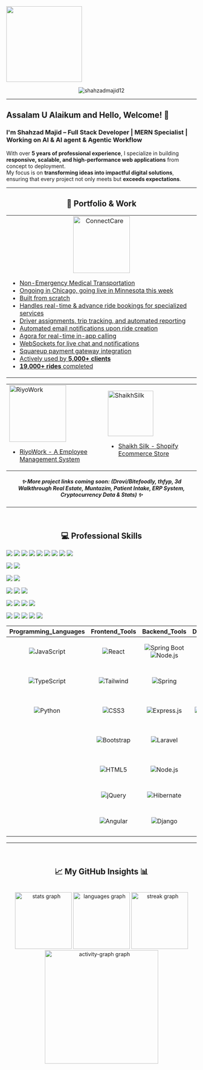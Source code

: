 
  <img height="200" src="https://media.licdn.com/dms/image/v2/D4D16AQGKaqDNgibzqw/profile-displaybackgroundimage-shrink_350_1400/B4DZflZSMhH4AY-/0/1751900300862?e=1759968000&v=beta&t=XPS3wT1Pu7JlLHL4UxunV4WMtZuYofjlDpYEIKYmJJw"  />
</div>

<p align="center"> 
  <img src="https://komarev.com/ghpvc/?username=shahzadmajid12&label=Profile%20views&color=0e75b6&style=flat" alt="shahzadmajid12" /> 
</p>

---

## Assalam U Alaikum and Hello, Welcome! 🌟  

### I'm **Shahzad Majid** – Full Stack Developer | MERN Specialist | Working on AI & AI agent & Agentic Workflow  

With over **5 years of professional experience**, I specialize in building **responsive, scalable, and high-performance web applications** from concept to deployment.  
My focus is on **transforming ideas into impactful digital solutions**, ensuring that every project not only meets but **exceeds expectations**.  
<!--
- 📌 **GitHub Repositories:** [Explore Now](https://github.com/shahzaddmajid12?tab=repositories)
-->

---


<h2 align="center"> 🚀 Portfolio & Work </h2>

<table align="center">
  <tr>
    <td align="center" width="800px">
      <a href="https://www.connectcaretrans.com/" target="_blank">
        <img src="https://connectcaretrans.net/static/media/login-logo2.5c941bfd3ae569821d01.png" alt="ConnectCare" width="150" height="150"/>
<!--         <h4>ConnectCare</h4> -->
        <ul align="left">
          <li>Non-Emergency Medical Transportation</li>
          <li>Ongoing in Chicago, going live in Minnesota this week</li>
          <li>Built from scratch</li>
          <li>Handles real-time & advance ride bookings for specialized services</li>
          <li>Driver assignments, trip tracking, and automated reporting</li>
          <li>Automated email notifications upon ride creation</li>
          <li>Agora for real-time in-app calling</li>
          <li>WebSockets for live chat and notifications</li>
          <li>Squareup payment gateway integration</li>
          <li>Actively used by <b>5,000+ clients</b></li>
          <li><b>19,000+ rides</b> completed</li>
        </ul>
      </a>
    </td>
  </tr>
</table>
<table align="center">
  <tr>
    <td width="400px">
      <a href="https://riyowork.com/" target="_blank">
        <img src="https://riyowork.com/static/media/logo.aee9c3a17666a569297d.png" alt="RiyoWork" width="150" height="150"/>
<!--         <h4>ConnectCare</h4> -->
        <ul align="left">
          <li>RiyoWork - A Employee Management System</li>
        </ul>
      </a>
    </td>
    </td>
    <td width="400px">
      <a href="https://www.shaikhsilk.com/" target="_blank">
        <img src="https://www.shaikhsilk.com/cdn/shop/files/WhatsApp_Image_2025-07-10_at_19.58.51_ccae663d.jpg?height=120&v=1752162715" alt="ShaikhSilk" width="120" height="120"/>
<!--         <h4>ConnectCare</h4> -->
        <ul align="left">
          <li>Shaikh Silk - Shopify Ecommerce Store</li>
        </ul>
      </a>
  </tr>
</table>

<h5 align="center">✨ More project links coming soon: (Drovi/Bitefoodly, thfyp, 3d Walkthrough Real Estate, Muntazim, Patient Intake, ERP System, Cryptocurrency Data & Stats) ✨</h5>

---

<br clear="both">

<h2 align="center"> 💻 Professional Skills </h2>

<p align="center">

  <!-- Frameworks & Libraries -->
  <a href="https://reactjs.org/"><img src="https://img.shields.io/badge/React-20232A?style=for-the-badge&logo=react&logoColor=61DAFB" /></a>
  <a href="https://redux.js.org"><img src="https://img.shields.io/badge/Redux-593D88?style=for-the-badge&logo=redux&logoColor=white" /></a>
  <a href="https://angular.io"><img src="https://img.shields.io/badge/Angular-DD0031?style=for-the-badge&logo=angular&logoColor=white" /></a>
  <a href="https://vuejs.org/"><img src="https://img.shields.io/badge/Vue.js-35495E?style=for-the-badge&logo=vue.js&logoColor=4FC08D" /></a>
  <a href="https://flutter.dev"><img src="https://img.shields.io/badge/Flutter-02569B?style=for-the-badge&logo=flutter&logoColor=white" /></a>
  <a href="https://dart.dev"><img src="https://img.shields.io/badge/Dart-0175C2?style=for-the-badge&logo=dart&logoColor=white" /></a>
  <a href="https://nestjs.com/"><img src="https://img.shields.io/badge/NestJS-E0234E?style=for-the-badge&logo=nestjs&logoColor=white" /></a>
  <a href="https://expressjs.com/"><img src="https://img.shields.io/badge/Express.js-404D59?style=for-the-badge" /></a>
  <a href="https://developer.mozilla.org/en-US/docs/Web/JavaScript"><img src="https://img.shields.io/badge/JavaScript-323330?style=for-the-badge&logo=javascript&logoColor=F7DF1E" /></a>

  <!-- Languages -->
  <a href="https://www.python.org/"><img src="https://img.shields.io/badge/Python-3670A0?style=for-the-badge&logo=python&logoColor=ffdd54" /></a>
  <a href="https://www.oracle.com/"><img src="https://img.shields.io/badge/Oracle-F80000?style=for-the-badge&logo=oracle&logoColor=white" /></a>

  <!-- Databases -->
  <a href="https://www.mongodb.com/"><img src="https://img.shields.io/badge/MongoDB-4EA94B?style=for-the-badge&logo=mongodb&logoColor=white" /></a>
  <a href="https://www.postgresql.org/"><img src="https://img.shields.io/badge/PostgreSQL-316192?style=for-the-badge&logo=postgresql&logoColor=white" /></a>

  <!-- Cloud & Hosting -->
  <a href="https://aws.amazon.com/"><img src="https://img.shields.io/badge/AWS-FF9900?style=for-the-badge&logo=amazonaws&logoColor=white" /></a>
  <a href="https://firebase.google.com/"><img src="https://img.shields.io/badge/Firebase-039BE5?style=for-the-badge&logo=firebase" /></a>
  <a href="https://heroku.com"><img src="https://img.shields.io/badge/Heroku-430098?style=for-the-badge&logo=heroku&logoColor=white" /></a>

  <!-- UI / Design -->
  <a href="https://getbootstrap.com/"><img src="https://img.shields.io/badge/Bootstrap-563D7C?style=for-the-badge&logo=bootstrap&logoColor=white" /></a>
  <a href="https://materializecss.com/"><img src="https://img.shields.io/badge/Materialize-E91E63?style=for-the-badge&logo=material-design&logoColor=white" /></a>
  <a href="https://tailwindcss.com/"><img src="https://img.shields.io/badge/Tailwind_CSS-38B2AC?style=for-the-badge&logo=tailwind-css&logoColor=white" /></a>
  <a href="https://www.figma.com/"><img src="https://img.shields.io/badge/Figma-F24E1E?style=for-the-badge&logo=figma&logoColor=white" /></a>

  <!-- Data Science / ML 
  <a href="https://pandas.pydata.org/"><img src="https://img.shields.io/badge/Pandas-150458?style=for-the-badge&logo=pandas&logoColor=white" /></a>
  <a href="https://seaborn.pydata.org/"><img src="https://img.shields.io/badge/Seaborn-3776AB?style=for-the-badge&logo=python&logoColor=white" /></a>
  <a href="https://pytorch.org/"><img src="https://img.shields.io/badge/PyTorch-EE4C2C?style=for-the-badge&logo=pytorch&logoColor=white" /></a>
  <a href="https://www.tensorflow.org/"><img src="https://img.shields.io/badge/TensorFlow-FF6F00?style=for-the-badge&logo=tensorflow&logoColor=white" /></a>
  <a href="https://opencv.org/"><img src="https://img.shields.io/badge/OpenCV-5C3EE8?style=for-the-badge&logo=opencv&logoColor=white" /></a>
-->

  <!-- Tools -->
  <a href="https://git-scm.com/"><img src="https://img.shields.io/badge/Git-F05032?style=for-the-badge&logo=git&logoColor=white" /></a>
  <a href="https://graphql.org/"><img src="https://img.shields.io/badge/GraphQL-E10098?style=for-the-badge&logo=graphql&logoColor=white" /></a>
  <a href="https://postman.com/"><img src="https://img.shields.io/badge/Postman-FF6C37?style=for-the-badge&logo=postman&logoColor=white" /></a>
  <a href="https://webpack.js.org/"><img src="https://img.shields.io/badge/Webpack-8DD6F9?style=for-the-badge&logo=webpack&logoColor=black" /></a>
  <a href="https://www.chartjs.org/"><img src="https://img.shields.io/badge/Chart.js-FF6384?style=for-the-badge&logo=chartdotjs&logoColor=white" /></a>

</p>

| **Programming_Languages**                           | **Frontend_Tools**                                      | **Backend_Tools**                                       | **Data_Related**                                      | **IDEs/Softwares**                                           | **Other_Tools**                                    |
| --------------------------------------------------- | -------------------------------------------------- | -------------------------------------------------- | -------------------------------------------------- | ---------------------------------------------------- | -------------------------------------------------- |
| <p align="center">![JavaScript](https://img.shields.io/badge/JavaScript-F7DF1E?style=flat-square&logo=JavaScript&logoColor=white)</p> | <p align="center">![React](https://img.shields.io/badge/-React-61DAFB?style=flat-square&logo=react&logoColor=000000)</p> | <p align="center">![Spring Boot](https://img.shields.io/badge/Spring_Boot-F2F4F9?style=flat-square&logo=spring-boot)<br>![Node.js](https://img.shields.io/badge/Node.js-339933?style=flat-square&logo=node.js&logoColor=white)</p>| <p align="center">![SQL](https://img.shields.io/badge/-SQL-blue?style=flat-square&logo=postgresql&logoColor=ffffff)</p>|<p align="center">![Eclipse](http://img.shields.io/badge/-Eclipse-2C2255?style=flat-square&logo=eclipse&logoColor=ffffff)</p>| |
| <p align="center">![TypeScript](https://img.shields.io/badge/TypeScript-007ACC?style=flat-square&logo=typescript&logoColor=white)</p> | <p align="center">![Tailwind](https://img.shields.io/badge/Tailwind_CSS-38B2AC?style=flat-square&logo=tailwind-css&logoColor=white)</p> | <p align="center">![Spring](http://img.shields.io/badge/-Spring-6DB33F?style=flat-square&logo=spring&logoColor=ffffff)</p>| <p align="center">![MySQL](https://img.shields.io/badge/-MySQL-blue?style=flat-square&logo=mysql&logoColor=ffffff)</p>|<p align="center">![Visual Studio Code](https://img.shields.io/badge/Visual_Studio_Code-007ACC?style=flat-square&logo=Visual-Studio-Code&logoColor=white)</p>|<p align="center">![Git](https://img.shields.io/badge/-Git-%23F05032?style=flat-square&logo=git&logoColor=%23ffffff)</p>|
| <p align="center">![Python](https://img.shields.io/badge/Python-3776AB?style=flat-square&logo=Python&logoColor=white)</p>| <p align="center">![CSS3](https://img.shields.io/badge/-CSS3-%231572B6?style=flat-square&logo=css3)</p>| <p align="center">![Express.js](https://img.shields.io/badge/Express.js-%23404d59.svg?style=flat-square&logo=express&logoColor=%2361DAFB)</p>| <p align="center">![MongoDB](https://img.shields.io/badge/-MongoDB-green?style=flat-square&logo=mongodb&logoColor=ffffff)</p>|<p align="center">![Android Studio](http://img.shields.io/badge/-Android%20Studio-3DDC84?style=flat-square&logo=android&logoColor=ffffff)</p>|<p align="center">![GitHub](https://img.shields.io/badge/-GitHub-181717?style=flat-square&logo=github)</p>|
| | <p align="center">![Bootstrap](https://img.shields.io/badge/-Bootstrap-563D7C?style=flat-square&logo=Bootstrap&logoColor=white)</p>| <p align="center">![Laravel](https://img.shields.io/badge/Laravel-%23FF2D20.svg?style=flat-square&logo=laravel&logoColor=white)</p>| <p align="center">![Sqlite](https://img.shields.io/badge/Sqlite-003B57?style=flat-square&logo=sqlite&logoColor=white)</p>|<p align="center">![Jupyter](https://img.shields.io/badge/Jupyter-%23F37626.svg?style=flat-square&logo=jupyter&logoColor=white)</p>|<p align="center">![WordPress](https://img.shields.io/badge/-WordPress-21759B?style=flat-square&logo=wordpress)</p>|
| | <p align="center">![HTML5](https://img.shields.io/badge/-HTML5-%23E44D27?style=flat-square&logo=html5&logoColor=ffffff)</p>| <p align="center">![Node.js](https://img.shields.io/badge/Node.js-339933?style=flat-square&logo=node.js&logoColor=white)</p>| <p align="center">![Talend](https://img.shields.io/badge/Talend-FF6D70?style=flat-square&logo=Talend&logoColor=white)</p>|<p align="center">![Microsoft Office](http://img.shields.io/badge/-Microsoft%20Office-0078D6?style=flat-square&logo=windows&logoColor=ffffff)</p>|<p align="center">![Ubuntu](http://img.shields.io/badge/-Ubuntu-A81D33?style=flat-square&logo=ubuntu&logoColor=ffffff)</p>|
| | <p align="center">![jQuery](https://img.shields.io/badge/jQuery-%230769AD.svg?style=flat-square&logo=jquery&logoColor=white)</p>| <p align="center">![Hibernate](https://img.shields.io/badge/Hibernate-59666C?style=flat-square&logo=Hibernate&logoColor=white)</p>| <p align="center">![R](https://img.shields.io/badge/R-276DC3?style=flat-square&logo=r&logoColor=white)</p>|<p align="center">![Postman](https://img.shields.io/badge/Postman-FF6C37?style=flat-square&logo=postman&logoColor=white)</p>|<p align="center">![Selenium](https://img.shields.io/badge/Selenium-43B02A?style=flat-square&logo=Selenium&logoColor=white)</p>|
| | <p align="center">![Angular](https://img.shields.io/badge/-Angular-DD0031?style=flat-square&logo=angular)</p> | <p align="center">![Django](https://img.shields.io/badge/Django-%23092E20.svg?style=flat-square&logo=django&logoColor=white)</p>| <p align="center">![JSON](https://img.shields.io/badge/JSON-5E5C5C?style=flat-square&logo=json&logoColor=white)</p>|<p align="center">![Intelij](https://img.shields.io/badge/IntelliJ_IDEA-000000.svg?style=flat-square&logo=intellij-idea&logoColor=white)</p>|<p align="center">![Powershell](http://img.shields.io/badge/-Powershell-5391FE?style=flat-square&logo=powershell&logoColor=ffffff)</p>|


---

<br clear="both">

<h2 align="center"> 📈 My GitHub Insights 📊</h2>

<br clear="both">

<div align="center">
  <img src="https://github-readme-stats.vercel.app/api?username=shahzaddmajid12&hide_title=false&hide_rank=false&show_icons=true&include_all_commits=true&count_private=true&disable_animations=false&theme=discord_old_blurple&locale=en&hide_border=true&order=1" height="150" alt="stats graph"  />
  <img src="https://github-readme-stats.vercel.app/api/top-langs?username=shahzaddmajid12&locale=en&hide_title=false&layout=compact&card_width=320&langs_count=12&theme=discord_old_blurple&hide_border=true&order=2" height="150" alt="languages graph"  />
  <img src="https://streak-stats.demolab.com?user=shahzaddmajid12&locale=en&mode=daily&theme=discord_old_blurple&hide_border=true&border_radius=5&order=3&card_width=800" height="150" alt="streak graph"  />
  <img src="https://github-readme-activity-graph.vercel.app/graph?username=shahzaddmajid12&bg_color=000000&color=00f9ff&line=00f9ff&point=ffffff&area=true&hide_border=true&radius=16&order=5" height="300" alt="activity-graph graph"  />
</div>
